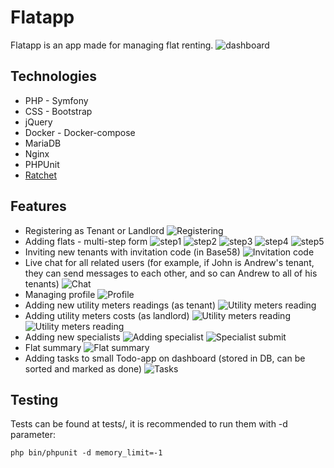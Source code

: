 # Flatapp
Flatapp is an app made for managing flat renting.
![dashboard](screens/dashboard.png)
## Technologies
+ PHP - Symfony
+ CSS - Bootstrap
+ jQuery
+ Docker - Docker-compose
+ MariaDB
+ Nginx
+ PHPUnit
+ [Ratchet](https://github.com/ratchetphp/Ratchet)
## Features
+ Registering as Tenant or Landlord
  ![Registering](screens/register.png)
+ Adding flats - multi-step form
  ![step1](screens/step1.png)
  ![step2](screens/step2.png)
  ![step3](screens/step3.png)
  ![step4](screens/step4.png)
  ![step5](screens/step5.png)
+ Inviting new tenants with invitation code (in Base58)
  ![Invitation code](screens/invitation.png)
+ Live chat for all related users (for example, if John is Andrew's tenant, they can send messages to each other, and so can Andrew to all of his tenants)
  ![Chat](screens/chat.png)
+ Managing profile
![Profile](screens/profile.png)
+ Adding new utility meters readings (as tenant)
  ![Utility meters reading](screens/adding-utility.png)
+ Adding utility meters costs (as landlord)
![Utility meters reading](screens/adding-utility-cost.png)
![Utility meters reading](screens/adding-utility-submit.png)
+ Adding new specialists
  ![Adding specialist](screens/adding-specialist.png)
![Specialist submit](screens/adding-specialist-submit.png)
+ Flat summary
  ![Flat summary](screens/flat-summary.png)
+ Adding tasks to small Todo-app on dashboard (stored in DB, can be sorted and marked as done)
  ![Tasks](screens/tasks.png)
## Testing
Tests can be found at tests/, it is recommended to run them with -d parameter:
```
php bin/phpunit -d memory_limit=-1
```